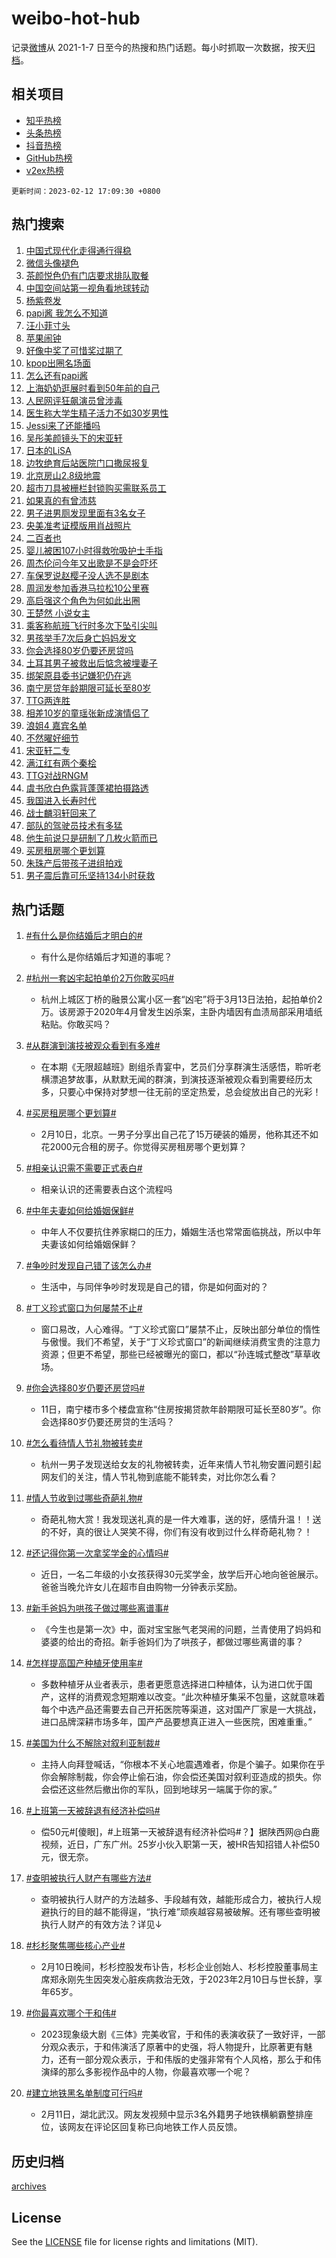 # weibo-hot-hub

记录[微博](https://www.weibo.com)从 2021-1-7 日至今的热搜和热门话题。每小时抓取一次数据，按天[归档](archives)。

## 相关项目

- [知乎热榜](https://github.com/lonnyzhang423/zhihu-hot-hub)
- [头条热榜](https://github.com/lonnyzhang423/toutiao-hot-hub)
- [抖音热榜](https://github.com/lonnyzhang423/douyin-hot-hub)
- [GitHub热榜](https://github.com/lonnyzhang423/github-hot-hub)
- [v2ex热榜](https://github.com/lonnyzhang423/v2ex-hot-hub)


`更新时间：2023-02-12 17:09:30 +0800`

## 热门搜索

1. [中国式现代化走得通行得稳](https://m.weibo.cn/search?containerid=100103type%3D1%26t%3D10%26q%3D%23%E4%B8%AD%E5%9B%BD%E5%BC%8F%E7%8E%B0%E4%BB%A3%E5%8C%96%E8%B5%B0%E5%BE%97%E9%80%9A%E8%A1%8C%E5%BE%97%E7%A8%B3%23&stream_entry_id=51&isnewpage=1&extparam=seat%3D1%26cate%3D10103%26dgr%3D0%26filter_type%3Drealtimehot%26stream_entry_id%3D51%26c_type%3D51%26pos%3D0%26display_time%3D1676192964%26pre_seqid%3D16761929648380854818&luicode=10000011&lfid=106003type%253D25%2526t%253D3%2526disable_hot%253D1%2526filter_type%253Drealtimehot)
1. [微信头像褪色](https://m.weibo.cn/search?containerid=100103type%3D1%26t%3D10%26q%3D%E5%BE%AE%E4%BF%A1%E5%A4%B4%E5%83%8F%E8%A4%AA%E8%89%B2&stream_entry_id=31&isnewpage=1&extparam=seat%3D1%26dgr%3D0%26filter_type%3Drealtimehot%26lcate%3D5001%26flag%3D1%26q%3D%25E5%25BE%25AE%25E4%25BF%25A1%25E5%25A4%25B4%25E5%2583%258F%25E8%25A4%25AA%25E8%2589%25B2%26c_type%3D31%26stream_entry_id%3D31%26cate%3D5001%26realpos%3D1%26pos%3D0%26band_rank%3D1%26display_time%3D1676192964%26pre_seqid%3D16761929648380854818&luicode=10000011&lfid=106003type%253D25%2526t%253D3%2526disable_hot%253D1%2526filter_type%253Drealtimehot)
1. [茶颜悦色仍有门店要求排队取餐](https://m.weibo.cn/search?containerid=100103type%3D1%26t%3D10%26q%3D%23%E8%8C%B6%E9%A2%9C%E6%82%A6%E8%89%B2%E4%BB%8D%E6%9C%89%E9%97%A8%E5%BA%97%E8%A6%81%E6%B1%82%E6%8E%92%E9%98%9F%E5%8F%96%E9%A4%90%23&stream_entry_id=31&isnewpage=1&extparam=seat%3D1%26dgr%3D0%26filter_type%3Drealtimehot%26lcate%3D5001%26flag%3D1%26q%3D%2523%25E8%258C%25B6%25E9%25A2%259C%25E6%2582%25A6%25E8%2589%25B2%25E4%25BB%258D%25E6%259C%2589%25E9%2597%25A8%25E5%25BA%2597%25E8%25A6%2581%25E6%25B1%2582%25E6%258E%2592%25E9%2598%259F%25E5%258F%2596%25E9%25A4%2590%2523%26c_type%3D31%26stream_entry_id%3D31%26cate%3D5001%26realpos%3D2%26pos%3D1%26band_rank%3D2%26display_time%3D1676192964%26pre_seqid%3D16761929648380854818&luicode=10000011&lfid=106003type%253D25%2526t%253D3%2526disable_hot%253D1%2526filter_type%253Drealtimehot)
1. [中国空间站第一视角看地球转动](https://m.weibo.cn/search?containerid=100103type%3D1%26t%3D10%26q%3D%23%E4%B8%AD%E5%9B%BD%E7%A9%BA%E9%97%B4%E7%AB%99%E7%AC%AC%E4%B8%80%E8%A7%86%E8%A7%92%E7%9C%8B%E5%9C%B0%E7%90%83%E8%BD%AC%E5%8A%A8%23&stream_entry_id=31&isnewpage=1&extparam=seat%3D1%26dgr%3D0%26filter_type%3Drealtimehot%26lcate%3D5001%26flag%3D0%26q%3D%2523%25E4%25B8%25AD%25E5%259B%25BD%25E7%25A9%25BA%25E9%2597%25B4%25E7%25AB%2599%25E7%25AC%25AC%25E4%25B8%2580%25E8%25A7%2586%25E8%25A7%2592%25E7%259C%258B%25E5%259C%25B0%25E7%2590%2583%25E8%25BD%25AC%25E5%258A%25A8%2523%26c_type%3D31%26stream_entry_id%3D31%26cate%3D5001%26realpos%3D3%26pos%3D2%26band_rank%3D3%26display_time%3D1676192964%26pre_seqid%3D16761929648380854818&luicode=10000011&lfid=106003type%253D25%2526t%253D3%2526disable_hot%253D1%2526filter_type%253Drealtimehot)
1. [杨紫卷发](https://m.weibo.cn/search?containerid=100103type%3D1%26t%3D10%26q%3D%23%E6%9D%A8%E7%B4%AB%E5%8D%B7%E5%8F%91%23&stream_entry_id=31&isnewpage=1&extparam=seat%3D1%26dgr%3D0%26filter_type%3Drealtimehot%26lcate%3D5001%26flag%3D1%26q%3D%2523%25E6%259D%25A8%25E7%25B4%25AB%25E5%258D%25B7%25E5%258F%2591%2523%26c_type%3D31%26stream_entry_id%3D31%26cate%3D5001%26realpos%3D4%26pos%3D3%26band_rank%3D4%26display_time%3D1676192964%26pre_seqid%3D16761929648380854818&luicode=10000011&lfid=106003type%253D25%2526t%253D3%2526disable_hot%253D1%2526filter_type%253Drealtimehot)
1. [papi酱 我怎么不知道](https://m.weibo.cn/search?containerid=100103type%3D1%26t%3D10%26q%3Dpapi%E9%85%B1+%E6%88%91%E6%80%8E%E4%B9%88%E4%B8%8D%E7%9F%A5%E9%81%93&stream_entry_id=31&isnewpage=1&extparam=seat%3D1%26dgr%3D0%26filter_type%3Drealtimehot%26lcate%3D5001%26flag%3D2%26q%3Dpapi%25E9%2585%25B1%2520%25E6%2588%2591%25E6%2580%258E%25E4%25B9%2588%25E4%25B8%258D%25E7%259F%25A5%25E9%2581%2593%26c_type%3D31%26stream_entry_id%3D31%26cate%3D5001%26realpos%3D5%26pos%3D4%26band_rank%3D5%26display_time%3D1676192964%26pre_seqid%3D16761929648380854818&luicode=10000011&lfid=106003type%253D25%2526t%253D3%2526disable_hot%253D1%2526filter_type%253Drealtimehot)
1. [汪小菲寸头](https://m.weibo.cn/search?containerid=100103type%3D1%26t%3D10%26q%3D%23%E6%B1%AA%E5%B0%8F%E8%8F%B2%E5%AF%B8%E5%A4%B4%23&stream_entry_id=31&isnewpage=1&extparam=seat%3D1%26dgr%3D0%26filter_type%3Drealtimehot%26lcate%3D5001%26flag%3D1%26q%3D%2523%25E6%25B1%25AA%25E5%25B0%258F%25E8%258F%25B2%25E5%25AF%25B8%25E5%25A4%25B4%2523%26c_type%3D31%26stream_entry_id%3D31%26cate%3D5001%26realpos%3D6%26pos%3D5%26band_rank%3D6%26display_time%3D1676192964%26pre_seqid%3D16761929648380854818&luicode=10000011&lfid=106003type%253D25%2526t%253D3%2526disable_hot%253D1%2526filter_type%253Drealtimehot)
1. [苹果闹钟](https://m.weibo.cn/search?containerid=100103type%3D1%26t%3D10%26q%3D%E8%8B%B9%E6%9E%9C%E9%97%B9%E9%92%9F&stream_entry_id=31&isnewpage=1&extparam=seat%3D1%26dgr%3D0%26filter_type%3Drealtimehot%26lcate%3D5001%26flag%3D0%26q%3D%25E8%258B%25B9%25E6%259E%259C%25E9%2597%25B9%25E9%2592%259F%26c_type%3D31%26stream_entry_id%3D31%26cate%3D5001%26realpos%3D7%26pos%3D6%26band_rank%3D7%26display_time%3D1676192964%26pre_seqid%3D16761929648380854818&luicode=10000011&lfid=106003type%253D25%2526t%253D3%2526disable_hot%253D1%2526filter_type%253Drealtimehot)
1. [好像中奖了可惜奖过期了](https://m.weibo.cn/search?containerid=100103type%3D1%26t%3D10%26q%3D%23%E5%A5%BD%E5%83%8F%E4%B8%AD%E5%A5%96%E4%BA%86%E5%8F%AF%E6%83%9C%E5%A5%96%E8%BF%87%E6%9C%9F%E4%BA%86%23&stream_entry_id=31&isnewpage=1&extparam=seat%3D1%26dgr%3D0%26filter_type%3Drealtimehot%26lcate%3D5001%26flag%3D1%26q%3D%2523%25E5%25A5%25BD%25E5%2583%258F%25E4%25B8%25AD%25E5%25A5%2596%25E4%25BA%2586%25E5%258F%25AF%25E6%2583%259C%25E5%25A5%2596%25E8%25BF%2587%25E6%259C%259F%25E4%25BA%2586%2523%26c_type%3D31%26stream_entry_id%3D31%26cate%3D5001%26realpos%3D8%26pos%3D7%26band_rank%3D8%26display_time%3D1676192964%26pre_seqid%3D16761929648380854818&luicode=10000011&lfid=106003type%253D25%2526t%253D3%2526disable_hot%253D1%2526filter_type%253Drealtimehot)
1. [kpop出圈名场面](https://m.weibo.cn/search?containerid=100103type%3D1%26t%3D10%26q%3D%23kpop%E5%87%BA%E5%9C%88%E5%90%8D%E5%9C%BA%E9%9D%A2%23&stream_entry_id=31&isnewpage=1&extparam=seat%3D1%26dgr%3D0%26filter_type%3Drealtimehot%26lcate%3D5001%26flag%3D1%26q%3D%2523kpop%25E5%2587%25BA%25E5%259C%2588%25E5%2590%258D%25E5%259C%25BA%25E9%259D%25A2%2523%26c_type%3D31%26stream_entry_id%3D31%26cate%3D5001%26realpos%3D9%26pos%3D8%26band_rank%3D9%26display_time%3D1676192964%26pre_seqid%3D16761929648380854818&luicode=10000011&lfid=106003type%253D25%2526t%253D3%2526disable_hot%253D1%2526filter_type%253Drealtimehot)
1. [怎么还有papi酱](https://m.weibo.cn/search?containerid=100103type%3D1%26t%3D10%26q%3D%E6%80%8E%E4%B9%88%E8%BF%98%E6%9C%89papi%E9%85%B1&stream_entry_id=31&isnewpage=1&extparam=seat%3D1%26dgr%3D0%26filter_type%3Drealtimehot%26lcate%3D5001%26flag%3D2%26q%3D%25E6%2580%258E%25E4%25B9%2588%25E8%25BF%2598%25E6%259C%2589papi%25E9%2585%25B1%26c_type%3D31%26stream_entry_id%3D31%26cate%3D5001%26realpos%3D10%26pos%3D9%26band_rank%3D10%26display_time%3D1676192964%26pre_seqid%3D16761929648380854818&luicode=10000011&lfid=106003type%253D25%2526t%253D3%2526disable_hot%253D1%2526filter_type%253Drealtimehot)
1. [上海奶奶逛展时看到50年前的自己](https://m.weibo.cn/search?containerid=100103type%3D1%26t%3D10%26q%3D%23%E4%B8%8A%E6%B5%B7%E5%A5%B6%E5%A5%B6%E9%80%9B%E5%B1%95%E6%97%B6%E7%9C%8B%E5%88%B050%E5%B9%B4%E5%89%8D%E7%9A%84%E8%87%AA%E5%B7%B1%23&stream_entry_id=31&isnewpage=1&extparam=seat%3D1%26dgr%3D0%26filter_type%3Drealtimehot%26lcate%3D5001%26flag%3D1%26q%3D%2523%25E4%25B8%258A%25E6%25B5%25B7%25E5%25A5%25B6%25E5%25A5%25B6%25E9%2580%259B%25E5%25B1%2595%25E6%2597%25B6%25E7%259C%258B%25E5%2588%25B050%25E5%25B9%25B4%25E5%2589%258D%25E7%259A%2584%25E8%2587%25AA%25E5%25B7%25B1%2523%26c_type%3D31%26stream_entry_id%3D31%26cate%3D5001%26realpos%3D11%26pos%3D10%26band_rank%3D11%26display_time%3D1676192964%26pre_seqid%3D16761929648380854818&luicode=10000011&lfid=106003type%253D25%2526t%253D3%2526disable_hot%253D1%2526filter_type%253Drealtimehot)
1. [人民网评狂飙演员曾涉毒](https://m.weibo.cn/search?containerid=100103type%3D1%26t%3D10%26q%3D%23%E4%BA%BA%E6%B0%91%E7%BD%91%E8%AF%84%E7%8B%82%E9%A3%99%E6%BC%94%E5%91%98%E6%9B%BE%E6%B6%89%E6%AF%92%23&stream_entry_id=31&isnewpage=1&extparam=seat%3D1%26dgr%3D0%26filter_type%3Drealtimehot%26lcate%3D5001%26flag%3D0%26q%3D%2523%25E4%25BA%25BA%25E6%25B0%2591%25E7%25BD%2591%25E8%25AF%2584%25E7%258B%2582%25E9%25A3%2599%25E6%25BC%2594%25E5%2591%2598%25E6%259B%25BE%25E6%25B6%2589%25E6%25AF%2592%2523%26c_type%3D31%26stream_entry_id%3D31%26cate%3D5001%26realpos%3D12%26pos%3D11%26band_rank%3D12%26display_time%3D1676192964%26pre_seqid%3D16761929648380854818&luicode=10000011&lfid=106003type%253D25%2526t%253D3%2526disable_hot%253D1%2526filter_type%253Drealtimehot)
1. [医生称大学生精子活力不如30岁男性](https://m.weibo.cn/search?containerid=100103type%3D1%26t%3D10%26q%3D%23%E5%8C%BB%E7%94%9F%E7%A7%B0%E5%A4%A7%E5%AD%A6%E7%94%9F%E7%B2%BE%E5%AD%90%E6%B4%BB%E5%8A%9B%E4%B8%8D%E5%A6%8230%E5%B2%81%E7%94%B7%E6%80%A7%23&stream_entry_id=31&isnewpage=1&extparam=seat%3D1%26dgr%3D0%26filter_type%3Drealtimehot%26lcate%3D5001%26flag%3D0%26q%3D%2523%25E5%258C%25BB%25E7%2594%259F%25E7%25A7%25B0%25E5%25A4%25A7%25E5%25AD%25A6%25E7%2594%259F%25E7%25B2%25BE%25E5%25AD%2590%25E6%25B4%25BB%25E5%258A%259B%25E4%25B8%258D%25E5%25A6%258230%25E5%25B2%2581%25E7%2594%25B7%25E6%2580%25A7%2523%26c_type%3D31%26stream_entry_id%3D31%26cate%3D5001%26realpos%3D13%26pos%3D12%26band_rank%3D13%26display_time%3D1676192964%26pre_seqid%3D16761929648380854818&luicode=10000011&lfid=106003type%253D25%2526t%253D3%2526disable_hot%253D1%2526filter_type%253Drealtimehot)
1. [Jessi来了还能播吗](https://m.weibo.cn/search?containerid=100103type%3D1%26t%3D10%26q%3DJessi%E6%9D%A5%E4%BA%86%E8%BF%98%E8%83%BD%E6%92%AD%E5%90%97&stream_entry_id=31&isnewpage=1&extparam=seat%3D1%26dgr%3D0%26filter_type%3Drealtimehot%26lcate%3D5001%26flag%3D0%26q%3DJessi%25E6%259D%25A5%25E4%25BA%2586%25E8%25BF%2598%25E8%2583%25BD%25E6%2592%25AD%25E5%2590%2597%26c_type%3D31%26stream_entry_id%3D31%26cate%3D5001%26realpos%3D14%26pos%3D13%26band_rank%3D14%26display_time%3D1676192964%26pre_seqid%3D16761929648380854818&luicode=10000011&lfid=106003type%253D25%2526t%253D3%2526disable_hot%253D1%2526filter_type%253Drealtimehot)
1. [吴彤美颜镜头下的宋亚轩](https://m.weibo.cn/search?containerid=100103type%3D1%26t%3D10%26q%3D%23%E5%90%B4%E5%BD%A4%E7%BE%8E%E9%A2%9C%E9%95%9C%E5%A4%B4%E4%B8%8B%E7%9A%84%E5%AE%8B%E4%BA%9A%E8%BD%A9%23&stream_entry_id=31&isnewpage=1&extparam=seat%3D1%26dgr%3D0%26filter_type%3Drealtimehot%26lcate%3D5001%26flag%3D1%26q%3D%2523%25E5%2590%25B4%25E5%25BD%25A4%25E7%25BE%258E%25E9%25A2%259C%25E9%2595%259C%25E5%25A4%25B4%25E4%25B8%258B%25E7%259A%2584%25E5%25AE%258B%25E4%25BA%259A%25E8%25BD%25A9%2523%26c_type%3D31%26stream_entry_id%3D31%26cate%3D5001%26realpos%3D15%26pos%3D14%26band_rank%3D15%26display_time%3D1676192964%26pre_seqid%3D16761929648380854818&luicode=10000011&lfid=106003type%253D25%2526t%253D3%2526disable_hot%253D1%2526filter_type%253Drealtimehot)
1. [日本的LiSA](https://m.weibo.cn/search?containerid=100103type%3D1%26t%3D10%26q%3D%E6%97%A5%E6%9C%AC%E7%9A%84LiSA&stream_entry_id=31&isnewpage=1&extparam=seat%3D1%26dgr%3D0%26filter_type%3Drealtimehot%26lcate%3D5001%26flag%3D0%26q%3D%25E6%2597%25A5%25E6%259C%25AC%25E7%259A%2584LiSA%26c_type%3D31%26stream_entry_id%3D31%26cate%3D5001%26realpos%3D16%26pos%3D15%26band_rank%3D16%26display_time%3D1676192964%26pre_seqid%3D16761929648380854818&luicode=10000011&lfid=106003type%253D25%2526t%253D3%2526disable_hot%253D1%2526filter_type%253Drealtimehot)
1. [边牧绝育后站医院门口撒尿报复](https://m.weibo.cn/search?containerid=100103type%3D1%26t%3D10%26q%3D%23%E8%BE%B9%E7%89%A7%E7%BB%9D%E8%82%B2%E5%90%8E%E7%AB%99%E5%8C%BB%E9%99%A2%E9%97%A8%E5%8F%A3%E6%92%92%E5%B0%BF%E6%8A%A5%E5%A4%8D%23&stream_entry_id=31&isnewpage=1&extparam=seat%3D1%26dgr%3D0%26filter_type%3Drealtimehot%26lcate%3D5001%26flag%3D1%26q%3D%2523%25E8%25BE%25B9%25E7%2589%25A7%25E7%25BB%259D%25E8%2582%25B2%25E5%2590%258E%25E7%25AB%2599%25E5%258C%25BB%25E9%2599%25A2%25E9%2597%25A8%25E5%258F%25A3%25E6%2592%2592%25E5%25B0%25BF%25E6%258A%25A5%25E5%25A4%258D%2523%26c_type%3D31%26stream_entry_id%3D31%26cate%3D5001%26realpos%3D17%26pos%3D16%26band_rank%3D17%26display_time%3D1676192964%26pre_seqid%3D16761929648380854818&luicode=10000011&lfid=106003type%253D25%2526t%253D3%2526disable_hot%253D1%2526filter_type%253Drealtimehot)
1. [北京房山2.8级地震](https://m.weibo.cn/search?containerid=100103type%3D1%26t%3D10%26q%3D%23%E5%8C%97%E4%BA%AC%E6%88%BF%E5%B1%B12.8%E7%BA%A7%E5%9C%B0%E9%9C%87%23&stream_entry_id=31&isnewpage=1&extparam=seat%3D1%26dgr%3D0%26filter_type%3Drealtimehot%26lcate%3D5001%26flag%3D1%26q%3D%2523%25E5%258C%2597%25E4%25BA%25AC%25E6%2588%25BF%25E5%25B1%25B12.8%25E7%25BA%25A7%25E5%259C%25B0%25E9%259C%2587%2523%26c_type%3D31%26stream_entry_id%3D31%26cate%3D5001%26realpos%3D18%26pos%3D17%26band_rank%3D18%26display_time%3D1676192964%26pre_seqid%3D16761929648380854818&luicode=10000011&lfid=106003type%253D25%2526t%253D3%2526disable_hot%253D1%2526filter_type%253Drealtimehot)
1. [超市刀具被栅栏封锁购买需联系员工](https://m.weibo.cn/search?containerid=100103type%3D1%26t%3D10%26q%3D%23%E8%B6%85%E5%B8%82%E5%88%80%E5%85%B7%E8%A2%AB%E6%A0%85%E6%A0%8F%E5%B0%81%E9%94%81%E8%B4%AD%E4%B9%B0%E9%9C%80%E8%81%94%E7%B3%BB%E5%91%98%E5%B7%A5%23&stream_entry_id=31&isnewpage=1&extparam=seat%3D1%26dgr%3D0%26filter_type%3Drealtimehot%26lcate%3D5001%26flag%3D1%26q%3D%2523%25E8%25B6%2585%25E5%25B8%2582%25E5%2588%2580%25E5%2585%25B7%25E8%25A2%25AB%25E6%25A0%2585%25E6%25A0%258F%25E5%25B0%2581%25E9%2594%2581%25E8%25B4%25AD%25E4%25B9%25B0%25E9%259C%2580%25E8%2581%2594%25E7%25B3%25BB%25E5%2591%2598%25E5%25B7%25A5%2523%26c_type%3D31%26stream_entry_id%3D31%26cate%3D5001%26realpos%3D19%26pos%3D18%26band_rank%3D19%26display_time%3D1676192964%26pre_seqid%3D16761929648380854818&luicode=10000011&lfid=106003type%253D25%2526t%253D3%2526disable_hot%253D1%2526filter_type%253Drealtimehot)
1. [如果真的有曾沛慈](https://m.weibo.cn/search?containerid=100103type%3D1%26t%3D10%26q%3D%E5%A6%82%E6%9E%9C%E7%9C%9F%E7%9A%84%E6%9C%89%E6%9B%BE%E6%B2%9B%E6%85%88&stream_entry_id=31&isnewpage=1&extparam=seat%3D1%26dgr%3D0%26filter_type%3Drealtimehot%26lcate%3D5001%26flag%3D0%26q%3D%25E5%25A6%2582%25E6%259E%259C%25E7%259C%259F%25E7%259A%2584%25E6%259C%2589%25E6%259B%25BE%25E6%25B2%259B%25E6%2585%2588%26c_type%3D31%26stream_entry_id%3D31%26cate%3D5001%26realpos%3D20%26pos%3D19%26band_rank%3D20%26display_time%3D1676192964%26pre_seqid%3D16761929648380854818&luicode=10000011&lfid=106003type%253D25%2526t%253D3%2526disable_hot%253D1%2526filter_type%253Drealtimehot)
1. [男子进男厕发现里面有3名女子](https://m.weibo.cn/search?containerid=100103type%3D1%26t%3D10%26q%3D%23%E7%94%B7%E5%AD%90%E8%BF%9B%E7%94%B7%E5%8E%95%E5%8F%91%E7%8E%B0%E9%87%8C%E9%9D%A2%E6%9C%893%E5%90%8D%E5%A5%B3%E5%AD%90%23&stream_entry_id=31&isnewpage=1&extparam=seat%3D1%26dgr%3D0%26filter_type%3Drealtimehot%26lcate%3D5001%26flag%3D1%26q%3D%2523%25E7%2594%25B7%25E5%25AD%2590%25E8%25BF%259B%25E7%2594%25B7%25E5%258E%2595%25E5%258F%2591%25E7%258E%25B0%25E9%2587%258C%25E9%259D%25A2%25E6%259C%25893%25E5%2590%258D%25E5%25A5%25B3%25E5%25AD%2590%2523%26c_type%3D31%26stream_entry_id%3D31%26cate%3D5001%26realpos%3D21%26pos%3D20%26band_rank%3D21%26display_time%3D1676192964%26pre_seqid%3D16761929648380854818&luicode=10000011&lfid=106003type%253D25%2526t%253D3%2526disable_hot%253D1%2526filter_type%253Drealtimehot)
1. [央美准考证模版用肖战照片](https://m.weibo.cn/search?containerid=100103type%3D1%26t%3D10%26q%3D%23%E5%A4%AE%E7%BE%8E%E5%87%86%E8%80%83%E8%AF%81%E6%A8%A1%E7%89%88%E7%94%A8%E8%82%96%E6%88%98%E7%85%A7%E7%89%87%23&stream_entry_id=31&isnewpage=1&extparam=seat%3D1%26dgr%3D0%26filter_type%3Drealtimehot%26lcate%3D5001%26flag%3D0%26q%3D%2523%25E5%25A4%25AE%25E7%25BE%258E%25E5%2587%2586%25E8%2580%2583%25E8%25AF%2581%25E6%25A8%25A1%25E7%2589%2588%25E7%2594%25A8%25E8%2582%2596%25E6%2588%2598%25E7%2585%25A7%25E7%2589%2587%2523%26c_type%3D31%26stream_entry_id%3D31%26cate%3D5001%26realpos%3D22%26pos%3D21%26band_rank%3D22%26display_time%3D1676192964%26pre_seqid%3D16761929648380854818&luicode=10000011&lfid=106003type%253D25%2526t%253D3%2526disable_hot%253D1%2526filter_type%253Drealtimehot)
1. [二百者也](https://m.weibo.cn/search?containerid=100103type%3D1%26t%3D10%26q%3D%23%E4%BA%8C%E7%99%BE%E8%80%85%E4%B9%9F%23&stream_entry_id=31&isnewpage=1&extparam=seat%3D1%26dgr%3D0%26filter_type%3Drealtimehot%26lcate%3D5001%26flag%3D0%26q%3D%2523%25E4%25BA%258C%25E7%2599%25BE%25E8%2580%2585%25E4%25B9%259F%2523%26c_type%3D31%26stream_entry_id%3D31%26cate%3D5001%26realpos%3D23%26pos%3D22%26band_rank%3D23%26display_time%3D1676192964%26pre_seqid%3D16761929648380854818&luicode=10000011&lfid=106003type%253D25%2526t%253D3%2526disable_hot%253D1%2526filter_type%253Drealtimehot)
1. [婴儿被困107小时得救吮吸护士手指](https://m.weibo.cn/search?containerid=100103type%3D1%26t%3D10%26q%3D%23%E5%A9%B4%E5%84%BF%E8%A2%AB%E5%9B%B0107%E5%B0%8F%E6%97%B6%E5%BE%97%E6%95%91%E5%90%AE%E5%90%B8%E6%8A%A4%E5%A3%AB%E6%89%8B%E6%8C%87%23&stream_entry_id=31&isnewpage=1&extparam=seat%3D1%26dgr%3D0%26filter_type%3Drealtimehot%26lcate%3D5001%26flag%3D0%26q%3D%2523%25E5%25A9%25B4%25E5%2584%25BF%25E8%25A2%25AB%25E5%259B%25B0107%25E5%25B0%258F%25E6%2597%25B6%25E5%25BE%2597%25E6%2595%2591%25E5%2590%25AE%25E5%2590%25B8%25E6%258A%25A4%25E5%25A3%25AB%25E6%2589%258B%25E6%258C%2587%2523%26c_type%3D31%26stream_entry_id%3D31%26cate%3D5001%26realpos%3D24%26pos%3D23%26band_rank%3D24%26display_time%3D1676192964%26pre_seqid%3D16761929648380854818&luicode=10000011&lfid=106003type%253D25%2526t%253D3%2526disable_hot%253D1%2526filter_type%253Drealtimehot)
1. [周杰伦问今年又出歌是不是会吓坏](https://m.weibo.cn/search?containerid=100103type%3D1%26t%3D10%26q%3D%23%E5%91%A8%E6%9D%B0%E4%BC%A6%E9%97%AE%E4%BB%8A%E5%B9%B4%E5%8F%88%E5%87%BA%E6%AD%8C%E6%98%AF%E4%B8%8D%E6%98%AF%E4%BC%9A%E5%90%93%E5%9D%8F%23&stream_entry_id=31&isnewpage=1&extparam=seat%3D1%26dgr%3D0%26filter_type%3Drealtimehot%26lcate%3D5001%26flag%3D1%26q%3D%2523%25E5%2591%25A8%25E6%259D%25B0%25E4%25BC%25A6%25E9%2597%25AE%25E4%25BB%258A%25E5%25B9%25B4%25E5%258F%2588%25E5%2587%25BA%25E6%25AD%258C%25E6%2598%25AF%25E4%25B8%258D%25E6%2598%25AF%25E4%25BC%259A%25E5%2590%2593%25E5%259D%258F%2523%26c_type%3D31%26stream_entry_id%3D31%26cate%3D5001%26realpos%3D25%26pos%3D24%26band_rank%3D25%26display_time%3D1676192964%26pre_seqid%3D16761929648380854818&luicode=10000011&lfid=106003type%253D25%2526t%253D3%2526disable_hot%253D1%2526filter_type%253Drealtimehot)
1. [车保罗说赵樱子没人选不是剧本](https://m.weibo.cn/search?containerid=100103type%3D1%26t%3D10%26q%3D%23%E8%BD%A6%E4%BF%9D%E7%BD%97%E8%AF%B4%E8%B5%B5%E6%A8%B1%E5%AD%90%E6%B2%A1%E4%BA%BA%E9%80%89%E4%B8%8D%E6%98%AF%E5%89%A7%E6%9C%AC%23&stream_entry_id=31&isnewpage=1&extparam=seat%3D1%26dgr%3D0%26filter_type%3Drealtimehot%26lcate%3D5001%26flag%3D0%26q%3D%2523%25E8%25BD%25A6%25E4%25BF%259D%25E7%25BD%2597%25E8%25AF%25B4%25E8%25B5%25B5%25E6%25A8%25B1%25E5%25AD%2590%25E6%25B2%25A1%25E4%25BA%25BA%25E9%2580%2589%25E4%25B8%258D%25E6%2598%25AF%25E5%2589%25A7%25E6%259C%25AC%2523%26c_type%3D31%26stream_entry_id%3D31%26cate%3D5001%26realpos%3D26%26pos%3D25%26band_rank%3D26%26display_time%3D1676192964%26pre_seqid%3D16761929648380854818&luicode=10000011&lfid=106003type%253D25%2526t%253D3%2526disable_hot%253D1%2526filter_type%253Drealtimehot)
1. [周润发参加香港马拉松10公里赛](https://m.weibo.cn/search?containerid=100103type%3D1%26t%3D10%26q%3D%23%E5%91%A8%E6%B6%A6%E5%8F%91%E5%8F%82%E5%8A%A0%E9%A6%99%E6%B8%AF%E9%A9%AC%E6%8B%89%E6%9D%BE10%E5%85%AC%E9%87%8C%E8%B5%9B%23&stream_entry_id=31&isnewpage=1&extparam=seat%3D1%26dgr%3D0%26filter_type%3Drealtimehot%26lcate%3D5001%26flag%3D0%26q%3D%2523%25E5%2591%25A8%25E6%25B6%25A6%25E5%258F%2591%25E5%258F%2582%25E5%258A%25A0%25E9%25A6%2599%25E6%25B8%25AF%25E9%25A9%25AC%25E6%258B%2589%25E6%259D%25BE10%25E5%2585%25AC%25E9%2587%258C%25E8%25B5%259B%2523%26c_type%3D31%26stream_entry_id%3D31%26cate%3D5001%26realpos%3D27%26pos%3D26%26band_rank%3D27%26display_time%3D1676192964%26pre_seqid%3D16761929648380854818&luicode=10000011&lfid=106003type%253D25%2526t%253D3%2526disable_hot%253D1%2526filter_type%253Drealtimehot)
1. [高启强这个角色为何如此出圈](https://m.weibo.cn/search?containerid=100103type%3D1%26t%3D10%26q%3D%23%E9%AB%98%E5%90%AF%E5%BC%BA%E8%BF%99%E4%B8%AA%E8%A7%92%E8%89%B2%E4%B8%BA%E4%BD%95%E5%A6%82%E6%AD%A4%E5%87%BA%E5%9C%88%23&stream_entry_id=31&isnewpage=1&extparam=seat%3D1%26dgr%3D0%26filter_type%3Drealtimehot%26lcate%3D5001%26flag%3D0%26q%3D%2523%25E9%25AB%2598%25E5%2590%25AF%25E5%25BC%25BA%25E8%25BF%2599%25E4%25B8%25AA%25E8%25A7%2592%25E8%2589%25B2%25E4%25B8%25BA%25E4%25BD%2595%25E5%25A6%2582%25E6%25AD%25A4%25E5%2587%25BA%25E5%259C%2588%2523%26c_type%3D31%26stream_entry_id%3D31%26cate%3D5001%26realpos%3D28%26pos%3D27%26band_rank%3D28%26display_time%3D1676192964%26pre_seqid%3D16761929648380854818&luicode=10000011&lfid=106003type%253D25%2526t%253D3%2526disable_hot%253D1%2526filter_type%253Drealtimehot)
1. [王楚然 小说女主](https://m.weibo.cn/search?containerid=100103type%3D1%26t%3D10%26q%3D%E7%8E%8B%E6%A5%9A%E7%84%B6+%E5%B0%8F%E8%AF%B4%E5%A5%B3%E4%B8%BB&stream_entry_id=31&isnewpage=1&extparam=seat%3D1%26dgr%3D0%26filter_type%3Drealtimehot%26lcate%3D5001%26flag%3D0%26q%3D%25E7%258E%258B%25E6%25A5%259A%25E7%2584%25B6%2520%25E5%25B0%258F%25E8%25AF%25B4%25E5%25A5%25B3%25E4%25B8%25BB%26c_type%3D31%26stream_entry_id%3D31%26cate%3D5001%26realpos%3D29%26pos%3D28%26band_rank%3D29%26display_time%3D1676192964%26pre_seqid%3D16761929648380854818&luicode=10000011&lfid=106003type%253D25%2526t%253D3%2526disable_hot%253D1%2526filter_type%253Drealtimehot)
1. [乘客称航班飞行时多次下坠引尖叫](https://m.weibo.cn/search?containerid=100103type%3D1%26t%3D10%26q%3D%23%E4%B9%98%E5%AE%A2%E7%A7%B0%E8%88%AA%E7%8F%AD%E9%A3%9E%E8%A1%8C%E6%97%B6%E5%A4%9A%E6%AC%A1%E4%B8%8B%E5%9D%A0%E5%BC%95%E5%B0%96%E5%8F%AB%23&stream_entry_id=31&isnewpage=1&extparam=seat%3D1%26dgr%3D0%26filter_type%3Drealtimehot%26lcate%3D5001%26flag%3D0%26q%3D%2523%25E4%25B9%2598%25E5%25AE%25A2%25E7%25A7%25B0%25E8%2588%25AA%25E7%258F%25AD%25E9%25A3%259E%25E8%25A1%258C%25E6%2597%25B6%25E5%25A4%259A%25E6%25AC%25A1%25E4%25B8%258B%25E5%259D%25A0%25E5%25BC%2595%25E5%25B0%2596%25E5%258F%25AB%2523%26c_type%3D31%26stream_entry_id%3D31%26cate%3D5001%26realpos%3D30%26pos%3D29%26band_rank%3D30%26display_time%3D1676192964%26pre_seqid%3D16761929648380854818&luicode=10000011&lfid=106003type%253D25%2526t%253D3%2526disable_hot%253D1%2526filter_type%253Drealtimehot)
1. [男孩举手7次后身亡妈妈发文](https://m.weibo.cn/search?containerid=100103type%3D1%26t%3D10%26q%3D%23%E7%94%B7%E5%AD%A9%E4%B8%BE%E6%89%8B7%E6%AC%A1%E5%90%8E%E8%BA%AB%E4%BA%A1%E5%A6%88%E5%A6%88%E5%8F%91%E6%96%87%23&stream_entry_id=31&isnewpage=1&extparam=seat%3D1%26dgr%3D0%26filter_type%3Drealtimehot%26lcate%3D5001%26flag%3D0%26q%3D%2523%25E7%2594%25B7%25E5%25AD%25A9%25E4%25B8%25BE%25E6%2589%258B7%25E6%25AC%25A1%25E5%2590%258E%25E8%25BA%25AB%25E4%25BA%25A1%25E5%25A6%2588%25E5%25A6%2588%25E5%258F%2591%25E6%2596%2587%2523%26c_type%3D31%26stream_entry_id%3D31%26cate%3D5001%26realpos%3D31%26pos%3D30%26band_rank%3D31%26display_time%3D1676192964%26pre_seqid%3D16761929648380854818&luicode=10000011&lfid=106003type%253D25%2526t%253D3%2526disable_hot%253D1%2526filter_type%253Drealtimehot)
1. [你会选择80岁仍要还房贷吗](https://m.weibo.cn/search?containerid=100103type%3D1%26t%3D10%26q%3D%23%E4%BD%A0%E4%BC%9A%E9%80%89%E6%8B%A980%E5%B2%81%E4%BB%8D%E8%A6%81%E8%BF%98%E6%88%BF%E8%B4%B7%E5%90%97%23&stream_entry_id=31&isnewpage=1&extparam=seat%3D1%26dgr%3D0%26filter_type%3Drealtimehot%26lcate%3D5001%26flag%3D1%26q%3D%2523%25E4%25BD%25A0%25E4%25BC%259A%25E9%2580%2589%25E6%258B%25A980%25E5%25B2%2581%25E4%25BB%258D%25E8%25A6%2581%25E8%25BF%2598%25E6%2588%25BF%25E8%25B4%25B7%25E5%2590%2597%2523%26c_type%3D31%26stream_entry_id%3D31%26cate%3D5001%26realpos%3D32%26pos%3D31%26band_rank%3D32%26display_time%3D1676192964%26pre_seqid%3D16761929648380854818&luicode=10000011&lfid=106003type%253D25%2526t%253D3%2526disable_hot%253D1%2526filter_type%253Drealtimehot)
1. [土耳其男子被救出后惦念被埋妻子](https://m.weibo.cn/search?containerid=100103type%3D1%26t%3D10%26q%3D%23%E5%9C%9F%E8%80%B3%E5%85%B6%E7%94%B7%E5%AD%90%E8%A2%AB%E6%95%91%E5%87%BA%E5%90%8E%E6%83%A6%E5%BF%B5%E8%A2%AB%E5%9F%8B%E5%A6%BB%E5%AD%90%23&stream_entry_id=31&isnewpage=1&extparam=seat%3D1%26dgr%3D0%26filter_type%3Drealtimehot%26lcate%3D5001%26flag%3D1%26q%3D%2523%25E5%259C%259F%25E8%2580%25B3%25E5%2585%25B6%25E7%2594%25B7%25E5%25AD%2590%25E8%25A2%25AB%25E6%2595%2591%25E5%2587%25BA%25E5%2590%258E%25E6%2583%25A6%25E5%25BF%25B5%25E8%25A2%25AB%25E5%259F%258B%25E5%25A6%25BB%25E5%25AD%2590%2523%26c_type%3D31%26stream_entry_id%3D31%26cate%3D5001%26realpos%3D33%26pos%3D32%26band_rank%3D33%26display_time%3D1676192964%26pre_seqid%3D16761929648380854818&luicode=10000011&lfid=106003type%253D25%2526t%253D3%2526disable_hot%253D1%2526filter_type%253Drealtimehot)
1. [绑架原县委书记嫌犯仍在逃](https://m.weibo.cn/search?containerid=100103type%3D1%26t%3D10%26q%3D%23%E7%BB%91%E6%9E%B6%E5%8E%9F%E5%8E%BF%E5%A7%94%E4%B9%A6%E8%AE%B0%E5%AB%8C%E7%8A%AF%E4%BB%8D%E5%9C%A8%E9%80%83%23&stream_entry_id=31&isnewpage=1&extparam=seat%3D1%26dgr%3D0%26filter_type%3Drealtimehot%26lcate%3D5001%26flag%3D0%26q%3D%2523%25E7%25BB%2591%25E6%259E%25B6%25E5%258E%259F%25E5%258E%25BF%25E5%25A7%2594%25E4%25B9%25A6%25E8%25AE%25B0%25E5%25AB%258C%25E7%258A%25AF%25E4%25BB%258D%25E5%259C%25A8%25E9%2580%2583%2523%26c_type%3D31%26stream_entry_id%3D31%26cate%3D5001%26realpos%3D34%26pos%3D33%26band_rank%3D34%26display_time%3D1676192964%26pre_seqid%3D16761929648380854818&luicode=10000011&lfid=106003type%253D25%2526t%253D3%2526disable_hot%253D1%2526filter_type%253Drealtimehot)
1. [南宁房贷年龄期限可延长至80岁](https://m.weibo.cn/search?containerid=100103type%3D1%26t%3D10%26q%3D%23%E5%8D%97%E5%AE%81%E6%88%BF%E8%B4%B7%E5%B9%B4%E9%BE%84%E6%9C%9F%E9%99%90%E5%8F%AF%E5%BB%B6%E9%95%BF%E8%87%B380%E5%B2%81%23&stream_entry_id=31&isnewpage=1&extparam=seat%3D1%26dgr%3D0%26filter_type%3Drealtimehot%26lcate%3D5001%26flag%3D0%26q%3D%2523%25E5%258D%2597%25E5%25AE%2581%25E6%2588%25BF%25E8%25B4%25B7%25E5%25B9%25B4%25E9%25BE%2584%25E6%259C%259F%25E9%2599%2590%25E5%258F%25AF%25E5%25BB%25B6%25E9%2595%25BF%25E8%2587%25B380%25E5%25B2%2581%2523%26c_type%3D31%26stream_entry_id%3D31%26cate%3D5001%26realpos%3D35%26pos%3D34%26band_rank%3D35%26display_time%3D1676192964%26pre_seqid%3D16761929648380854818&luicode=10000011&lfid=106003type%253D25%2526t%253D3%2526disable_hot%253D1%2526filter_type%253Drealtimehot)
1. [TTG两连胜](https://m.weibo.cn/search?containerid=100103type%3D1%26t%3D10%26q%3D%23TTG%E4%B8%A4%E8%BF%9E%E8%83%9C%23&stream_entry_id=31&isnewpage=1&extparam=seat%3D1%26dgr%3D0%26filter_type%3Drealtimehot%26lcate%3D5001%26flag%3D1%26q%3D%2523TTG%25E4%25B8%25A4%25E8%25BF%259E%25E8%2583%259C%2523%26c_type%3D31%26stream_entry_id%3D31%26cate%3D5001%26realpos%3D36%26pos%3D35%26band_rank%3D36%26display_time%3D1676192964%26pre_seqid%3D16761929648380854818&luicode=10000011&lfid=106003type%253D25%2526t%253D3%2526disable_hot%253D1%2526filter_type%253Drealtimehot)
1. [相差10岁的童瑶张新成演情侣了](https://m.weibo.cn/search?containerid=100103type%3D1%26t%3D10%26q%3D%23%E7%9B%B8%E5%B7%AE10%E5%B2%81%E7%9A%84%E7%AB%A5%E7%91%B6%E5%BC%A0%E6%96%B0%E6%88%90%E6%BC%94%E6%83%85%E4%BE%A3%E4%BA%86%23&stream_entry_id=31&isnewpage=1&extparam=seat%3D1%26dgr%3D0%26filter_type%3Drealtimehot%26lcate%3D5001%26flag%3D0%26q%3D%2523%25E7%259B%25B8%25E5%25B7%25AE10%25E5%25B2%2581%25E7%259A%2584%25E7%25AB%25A5%25E7%2591%25B6%25E5%25BC%25A0%25E6%2596%25B0%25E6%2588%2590%25E6%25BC%2594%25E6%2583%2585%25E4%25BE%25A3%25E4%25BA%2586%2523%26c_type%3D31%26stream_entry_id%3D31%26cate%3D5001%26realpos%3D37%26pos%3D36%26band_rank%3D37%26display_time%3D1676192964%26pre_seqid%3D16761929648380854818&luicode=10000011&lfid=106003type%253D25%2526t%253D3%2526disable_hot%253D1%2526filter_type%253Drealtimehot)
1. [浪姐4 嘉宾名单](https://m.weibo.cn/search?containerid=100103type%3D1%26t%3D10%26q%3D%E6%B5%AA%E5%A7%904+%E5%98%89%E5%AE%BE%E5%90%8D%E5%8D%95&stream_entry_id=31&isnewpage=1&extparam=seat%3D1%26dgr%3D0%26filter_type%3Drealtimehot%26lcate%3D5001%26flag%3D0%26q%3D%25E6%25B5%25AA%25E5%25A7%25904%2520%25E5%2598%2589%25E5%25AE%25BE%25E5%2590%258D%25E5%258D%2595%26c_type%3D31%26stream_entry_id%3D31%26cate%3D5001%26realpos%3D38%26pos%3D37%26band_rank%3D38%26display_time%3D1676192964%26pre_seqid%3D16761929648380854818&luicode=10000011&lfid=106003type%253D25%2526t%253D3%2526disable_hot%253D1%2526filter_type%253Drealtimehot)
1. [不然曜好细节](https://m.weibo.cn/search?containerid=100103type%3D1%26t%3D10%26q%3D%23%E4%B8%8D%E7%84%B6%E6%9B%9C%E5%A5%BD%E7%BB%86%E8%8A%82%23&stream_entry_id=31&isnewpage=1&extparam=seat%3D1%26dgr%3D0%26filter_type%3Drealtimehot%26lcate%3D5001%26flag%3D1%26q%3D%2523%25E4%25B8%258D%25E7%2584%25B6%25E6%259B%259C%25E5%25A5%25BD%25E7%25BB%2586%25E8%258A%2582%2523%26c_type%3D31%26stream_entry_id%3D31%26cate%3D5001%26realpos%3D39%26pos%3D38%26band_rank%3D39%26display_time%3D1676192964%26pre_seqid%3D16761929648380854818&luicode=10000011&lfid=106003type%253D25%2526t%253D3%2526disable_hot%253D1%2526filter_type%253Drealtimehot)
1. [宋亚轩二专](https://m.weibo.cn/search?containerid=100103type%3D1%26t%3D10%26q%3D%E5%AE%8B%E4%BA%9A%E8%BD%A9%E4%BA%8C%E4%B8%93&stream_entry_id=31&isnewpage=1&extparam=seat%3D1%26dgr%3D0%26filter_type%3Drealtimehot%26lcate%3D5001%26flag%3D0%26q%3D%25E5%25AE%258B%25E4%25BA%259A%25E8%25BD%25A9%25E4%25BA%258C%25E4%25B8%2593%26c_type%3D31%26stream_entry_id%3D31%26cate%3D5001%26realpos%3D40%26pos%3D39%26band_rank%3D40%26display_time%3D1676192964%26pre_seqid%3D16761929648380854818&luicode=10000011&lfid=106003type%253D25%2526t%253D3%2526disable_hot%253D1%2526filter_type%253Drealtimehot)
1. [满江红有两个秦桧](https://m.weibo.cn/search?containerid=100103type%3D1%26t%3D10%26q%3D%23%E6%BB%A1%E6%B1%9F%E7%BA%A2%E6%9C%89%E4%B8%A4%E4%B8%AA%E7%A7%A6%E6%A1%A7%23&stream_entry_id=31&isnewpage=1&extparam=seat%3D1%26dgr%3D0%26filter_type%3Drealtimehot%26lcate%3D5001%26flag%3D0%26q%3D%2523%25E6%25BB%25A1%25E6%25B1%259F%25E7%25BA%25A2%25E6%259C%2589%25E4%25B8%25A4%25E4%25B8%25AA%25E7%25A7%25A6%25E6%25A1%25A7%2523%26c_type%3D31%26stream_entry_id%3D31%26cate%3D5001%26realpos%3D41%26pos%3D40%26band_rank%3D41%26display_time%3D1676192964%26pre_seqid%3D16761929648380854818&luicode=10000011&lfid=106003type%253D25%2526t%253D3%2526disable_hot%253D1%2526filter_type%253Drealtimehot)
1. [TTG对战RNGM](https://m.weibo.cn/search?containerid=100103type%3D1%26t%3D10%26q%3D%23TTG%E5%AF%B9%E6%88%98RNGM%23&stream_entry_id=31&isnewpage=1&extparam=seat%3D1%26dgr%3D0%26filter_type%3Drealtimehot%26lcate%3D5001%26flag%3D1%26q%3D%2523TTG%25E5%25AF%25B9%25E6%2588%2598RNGM%2523%26c_type%3D31%26stream_entry_id%3D31%26cate%3D5001%26realpos%3D42%26pos%3D41%26band_rank%3D42%26display_time%3D1676192964%26pre_seqid%3D16761929648380854818&luicode=10000011&lfid=106003type%253D25%2526t%253D3%2526disable_hot%253D1%2526filter_type%253Drealtimehot)
1. [虞书欣白色露背蓬蓬裙拍摄路透](https://m.weibo.cn/search?containerid=100103type%3D1%26t%3D10%26q%3D%23%E8%99%9E%E4%B9%A6%E6%AC%A3%E7%99%BD%E8%89%B2%E9%9C%B2%E8%83%8C%E8%93%AC%E8%93%AC%E8%A3%99%E6%8B%8D%E6%91%84%E8%B7%AF%E9%80%8F%23&stream_entry_id=31&isnewpage=1&extparam=seat%3D1%26dgr%3D0%26filter_type%3Drealtimehot%26lcate%3D5001%26flag%3D0%26q%3D%2523%25E8%2599%259E%25E4%25B9%25A6%25E6%25AC%25A3%25E7%2599%25BD%25E8%2589%25B2%25E9%259C%25B2%25E8%2583%258C%25E8%2593%25AC%25E8%2593%25AC%25E8%25A3%2599%25E6%258B%258D%25E6%2591%2584%25E8%25B7%25AF%25E9%2580%258F%2523%26c_type%3D31%26stream_entry_id%3D31%26cate%3D5001%26realpos%3D43%26pos%3D42%26band_rank%3D43%26display_time%3D1676192964%26pre_seqid%3D16761929648380854818&luicode=10000011&lfid=106003type%253D25%2526t%253D3%2526disable_hot%253D1%2526filter_type%253Drealtimehot)
1. [我国进入长寿时代](https://m.weibo.cn/search?containerid=100103type%3D1%26t%3D10%26q%3D%23%E6%88%91%E5%9B%BD%E8%BF%9B%E5%85%A5%E9%95%BF%E5%AF%BF%E6%97%B6%E4%BB%A3%23&stream_entry_id=31&isnewpage=1&extparam=seat%3D1%26dgr%3D0%26filter_type%3Drealtimehot%26lcate%3D5001%26flag%3D1%26q%3D%2523%25E6%2588%2591%25E5%259B%25BD%25E8%25BF%259B%25E5%2585%25A5%25E9%2595%25BF%25E5%25AF%25BF%25E6%2597%25B6%25E4%25BB%25A3%2523%26c_type%3D31%26stream_entry_id%3D31%26cate%3D5001%26realpos%3D44%26pos%3D43%26band_rank%3D44%26display_time%3D1676192964%26pre_seqid%3D16761929648380854818&luicode=10000011&lfid=106003type%253D25%2526t%253D3%2526disable_hot%253D1%2526filter_type%253Drealtimehot)
1. [战士麟羽轩回来了](https://m.weibo.cn/search?containerid=100103type%3D1%26t%3D10%26q%3D%23%E6%88%98%E5%A3%AB%E9%BA%9F%E7%BE%BD%E8%BD%A9%E5%9B%9E%E6%9D%A5%E4%BA%86%23&stream_entry_id=31&isnewpage=1&extparam=seat%3D1%26dgr%3D0%26filter_type%3Drealtimehot%26lcate%3D5001%26flag%3D0%26q%3D%2523%25E6%2588%2598%25E5%25A3%25AB%25E9%25BA%259F%25E7%25BE%25BD%25E8%25BD%25A9%25E5%259B%259E%25E6%259D%25A5%25E4%25BA%2586%2523%26c_type%3D31%26stream_entry_id%3D31%26cate%3D5001%26realpos%3D45%26pos%3D44%26band_rank%3D45%26display_time%3D1676192964%26pre_seqid%3D16761929648380854818&luicode=10000011&lfid=106003type%253D25%2526t%253D3%2526disable_hot%253D1%2526filter_type%253Drealtimehot)
1. [部队的驾驶员技术有多猛](https://m.weibo.cn/search?containerid=100103type%3D1%26t%3D10%26q%3D%23%E9%83%A8%E9%98%9F%E7%9A%84%E9%A9%BE%E9%A9%B6%E5%91%98%E6%8A%80%E6%9C%AF%E6%9C%89%E5%A4%9A%E7%8C%9B%23&stream_entry_id=31&isnewpage=1&extparam=seat%3D1%26dgr%3D0%26filter_type%3Drealtimehot%26lcate%3D5001%26flag%3D1%26q%3D%2523%25E9%2583%25A8%25E9%2598%259F%25E7%259A%2584%25E9%25A9%25BE%25E9%25A9%25B6%25E5%2591%2598%25E6%258A%2580%25E6%259C%25AF%25E6%259C%2589%25E5%25A4%259A%25E7%258C%259B%2523%26c_type%3D31%26stream_entry_id%3D31%26cate%3D5001%26realpos%3D46%26pos%3D45%26band_rank%3D46%26display_time%3D1676192964%26pre_seqid%3D16761929648380854818&luicode=10000011&lfid=106003type%253D25%2526t%253D3%2526disable_hot%253D1%2526filter_type%253Drealtimehot)
1. [他生前说只是研制了几枚火箭而已](https://m.weibo.cn/search?containerid=100103type%3D1%26t%3D10%26q%3D%23%E4%BB%96%E7%94%9F%E5%89%8D%E8%AF%B4%E5%8F%AA%E6%98%AF%E7%A0%94%E5%88%B6%E4%BA%86%E5%87%A0%E6%9E%9A%E7%81%AB%E7%AE%AD%E8%80%8C%E5%B7%B2%23&stream_entry_id=31&isnewpage=1&extparam=seat%3D1%26dgr%3D0%26filter_type%3Drealtimehot%26lcate%3D5001%26flag%3D1%26q%3D%2523%25E4%25BB%2596%25E7%2594%259F%25E5%2589%258D%25E8%25AF%25B4%25E5%258F%25AA%25E6%2598%25AF%25E7%25A0%2594%25E5%2588%25B6%25E4%25BA%2586%25E5%2587%25A0%25E6%259E%259A%25E7%2581%25AB%25E7%25AE%25AD%25E8%2580%258C%25E5%25B7%25B2%2523%26c_type%3D31%26stream_entry_id%3D31%26cate%3D5001%26realpos%3D47%26pos%3D46%26band_rank%3D47%26display_time%3D1676192964%26pre_seqid%3D16761929648380854818&luicode=10000011&lfid=106003type%253D25%2526t%253D3%2526disable_hot%253D1%2526filter_type%253Drealtimehot)
1. [买房租房哪个更划算](https://m.weibo.cn/search?containerid=100103type%3D1%26t%3D10%26q%3D%23%E4%B9%B0%E6%88%BF%E7%A7%9F%E6%88%BF%E5%93%AA%E4%B8%AA%E6%9B%B4%E5%88%92%E7%AE%97%23&stream_entry_id=31&isnewpage=1&extparam=seat%3D1%26dgr%3D0%26filter_type%3Drealtimehot%26lcate%3D5001%26flag%3D0%26q%3D%2523%25E4%25B9%25B0%25E6%2588%25BF%25E7%25A7%259F%25E6%2588%25BF%25E5%2593%25AA%25E4%25B8%25AA%25E6%259B%25B4%25E5%2588%2592%25E7%25AE%2597%2523%26c_type%3D31%26stream_entry_id%3D31%26cate%3D5001%26realpos%3D48%26pos%3D47%26band_rank%3D48%26display_time%3D1676192964%26pre_seqid%3D16761929648380854818&luicode=10000011&lfid=106003type%253D25%2526t%253D3%2526disable_hot%253D1%2526filter_type%253Drealtimehot)
1. [朱珠产后带孩子进组拍戏](https://m.weibo.cn/search?containerid=100103type%3D1%26t%3D10%26q%3D%23%E6%9C%B1%E7%8F%A0%E4%BA%A7%E5%90%8E%E5%B8%A6%E5%AD%A9%E5%AD%90%E8%BF%9B%E7%BB%84%E6%8B%8D%E6%88%8F%23&stream_entry_id=31&isnewpage=1&extparam=seat%3D1%26dgr%3D0%26filter_type%3Drealtimehot%26lcate%3D5001%26flag%3D0%26q%3D%2523%25E6%259C%25B1%25E7%258F%25A0%25E4%25BA%25A7%25E5%2590%258E%25E5%25B8%25A6%25E5%25AD%25A9%25E5%25AD%2590%25E8%25BF%259B%25E7%25BB%2584%25E6%258B%258D%25E6%2588%258F%2523%26c_type%3D31%26stream_entry_id%3D31%26cate%3D5001%26realpos%3D49%26pos%3D48%26band_rank%3D49%26display_time%3D1676192964%26pre_seqid%3D16761929648380854818&luicode=10000011&lfid=106003type%253D25%2526t%253D3%2526disable_hot%253D1%2526filter_type%253Drealtimehot)
1. [男子震后靠可乐坚持134小时获救](https://m.weibo.cn/search?containerid=100103type%3D1%26t%3D10%26q%3D%23%E7%94%B7%E5%AD%90%E9%9C%87%E5%90%8E%E9%9D%A0%E5%8F%AF%E4%B9%90%E5%9D%9A%E6%8C%81134%E5%B0%8F%E6%97%B6%E8%8E%B7%E6%95%91%23&stream_entry_id=31&isnewpage=1&extparam=seat%3D1%26dgr%3D0%26filter_type%3Drealtimehot%26lcate%3D5001%26flag%3D0%26q%3D%2523%25E7%2594%25B7%25E5%25AD%2590%25E9%259C%2587%25E5%2590%258E%25E9%259D%25A0%25E5%258F%25AF%25E4%25B9%2590%25E5%259D%259A%25E6%258C%2581134%25E5%25B0%258F%25E6%2597%25B6%25E8%258E%25B7%25E6%2595%2591%2523%26c_type%3D31%26stream_entry_id%3D31%26cate%3D5001%26realpos%3D50%26pos%3D49%26band_rank%3D50%26display_time%3D1676192964%26pre_seqid%3D16761929648380854818&luicode=10000011&lfid=106003type%253D25%2526t%253D3%2526disable_hot%253D1%2526filter_type%253Drealtimehot)

## 热门话题

1. [#有什么是你结婚后才明白的#](https://m.weibo.cn/search?containerid=231522type%3D1%26t%3D10%26q%3D%23%E6%9C%89%E4%BB%80%E4%B9%88%E6%98%AF%E4%BD%A0%E7%BB%93%E5%A9%9A%E5%90%8E%E6%89%8D%E6%98%8E%E7%99%BD%E7%9A%84%23&stream_entry_id=128&isnewpage=1&extparam=seat%3D1%26cate%3D5004%26unitid%3D1676042555962%26lcate%3D5004%26pos%3D1-0-0%26c_type%3D128%26dgr%3D0%26display_time%3D1676192970%26pre_seqid%3D1676192970116019357308&luicode=10000011&lfid=231648_-_4)
    - 有什么是你结婚后才知道的事呢？

1. [#杭州一套凶宅起拍单价2万你敢买吗#](https://m.weibo.cn/search?containerid=231522type%3D1%26t%3D10%26q%3D%23%E6%9D%AD%E5%B7%9E%E4%B8%80%E5%A5%97%E5%87%B6%E5%AE%85%E8%B5%B7%E6%8B%8D%E5%8D%95%E4%BB%B72%E4%B8%87%E4%BD%A0%E6%95%A2%E4%B9%B0%E5%90%97%23&stream_entry_id=128&isnewpage=1&extparam=seat%3D1%26cate%3D5004%26unitid%3D1676124712620%26lcate%3D5004%26pos%3D1-0-1%26c_type%3D128%26dgr%3D0%26display_time%3D1676192970%26pre_seqid%3D1676192970116019357308&luicode=10000011&lfid=231648_-_4)
    - 杭州上城区丁桥的融景公寓小区一套“凶宅”将于3月13日法拍，起拍单价2万。该房源于2020年4月曾发生凶杀案，主卧内墙因有血渍局部采用墙纸粘贴。你敢买吗？

1. [#从群演到演技被观众看到有多难#](https://m.weibo.cn/search?containerid=231522type%3D1%26t%3D10%26q%3D%23%E4%BB%8E%E7%BE%A4%E6%BC%94%E5%88%B0%E6%BC%94%E6%8A%80%E8%A2%AB%E8%A7%82%E4%BC%97%E7%9C%8B%E5%88%B0%E6%9C%89%E5%A4%9A%E9%9A%BE%23&stream_entry_id=128&isnewpage=1&extparam=seat%3D1%26cate%3D5004%26unitid%3D1676129537457%26lcate%3D5004%26pos%3D1-0-2%26c_type%3D128%26dgr%3D0%26display_time%3D1676192970%26pre_seqid%3D1676192970116019357308&luicode=10000011&lfid=231648_-_4)
    - 在本期《无限超越班》剧组杀青宴中，艺员们分享群演生活感悟，聆听老横漂追梦故事，从默默无闻的群演，到演技逐渐被观众看到需要经历太多，只要心中保持对梦想一往无前的坚定热爱，总会绽放出自己的光彩！

1. [#买房租房哪个更划算#](https://m.weibo.cn/search?containerid=231522type%3D1%26t%3D10%26q%3D%23%E4%B9%B0%E6%88%BF%E7%A7%9F%E6%88%BF%E5%93%AA%E4%B8%AA%E6%9B%B4%E5%88%92%E7%AE%97%23&stream_entry_id=128&isnewpage=1&extparam=seat%3D1%26cate%3D5004%26unitid%3D1676175090205%26lcate%3D5004%26pos%3D1-0-3%26c_type%3D128%26dgr%3D0%26display_time%3D1676192970%26pre_seqid%3D1676192970116019357308&luicode=10000011&lfid=231648_-_4)
    - 2月10日，北京。一男子分享出自己花了15万硬装的婚房，他称其还不如花2000元合租的房子。你觉得买房租房哪个更划算？

1. [#相亲认识需不需要正式表白#](https://m.weibo.cn/search?containerid=231522type%3D1%26t%3D10%26q%3D%23%E7%9B%B8%E4%BA%B2%E8%AE%A4%E8%AF%86%E9%9C%80%E4%B8%8D%E9%9C%80%E8%A6%81%E6%AD%A3%E5%BC%8F%E8%A1%A8%E7%99%BD%23&stream_entry_id=128&isnewpage=1&extparam=seat%3D1%26cate%3D5004%26unitid%3D1676034439385%26lcate%3D5004%26pos%3D1-0-4%26c_type%3D128%26dgr%3D0%26display_time%3D1676192970%26pre_seqid%3D1676192970116019357308&luicode=10000011&lfid=231648_-_4)
    - 相亲认识的还需要表白这个流程吗

1. [#中年夫妻如何给婚姻保鲜#](https://m.weibo.cn/search?containerid=231522type%3D1%26t%3D10%26q%3D%23%E4%B8%AD%E5%B9%B4%E5%A4%AB%E5%A6%BB%E5%A6%82%E4%BD%95%E7%BB%99%E5%A9%9A%E5%A7%BB%E4%BF%9D%E9%B2%9C%23&stream_entry_id=128&isnewpage=1&extparam=seat%3D1%26cate%3D5004%26unitid%3D1676094445145%26lcate%3D5004%26pos%3D1-0-5%26c_type%3D128%26dgr%3D0%26display_time%3D1676192970%26pre_seqid%3D1676192970116019357308&luicode=10000011&lfid=231648_-_4)
    - 中年人不仅要抗住养家糊口的压力，婚姻生活也常常面临挑战，所以中年夫妻该如何给婚姻保鲜？

1. [#争吵时发现自己错了该怎么办#](https://m.weibo.cn/search?containerid=231522type%3D1%26t%3D10%26q%3D%23%E4%BA%89%E5%90%B5%E6%97%B6%E5%8F%91%E7%8E%B0%E8%87%AA%E5%B7%B1%E9%94%99%E4%BA%86%E8%AF%A5%E6%80%8E%E4%B9%88%E5%8A%9E%23&stream_entry_id=128&isnewpage=1&extparam=seat%3D1%26cate%3D5004%26unitid%3D1676093833450%26lcate%3D5004%26pos%3D1-0-6%26c_type%3D128%26dgr%3D0%26display_time%3D1676192970%26pre_seqid%3D1676192970116019357308&luicode=10000011&lfid=231648_-_4)
    - 生活中，与同伴争吵时发现是自己的错，你是如何面对的？

1. [#丁义珍式窗口为何屡禁不止#](https://m.weibo.cn/search?containerid=231522type%3D1%26t%3D10%26q%3D%23%E4%B8%81%E4%B9%89%E7%8F%8D%E5%BC%8F%E7%AA%97%E5%8F%A3%E4%B8%BA%E4%BD%95%E5%B1%A1%E7%A6%81%E4%B8%8D%E6%AD%A2%23&stream_entry_id=128&isnewpage=1&extparam=seat%3D1%26cate%3D5004%26unitid%3D1676075835553%26lcate%3D5004%26pos%3D1-0-7%26c_type%3D128%26dgr%3D0%26display_time%3D1676192970%26pre_seqid%3D1676192970116019357308&luicode=10000011&lfid=231648_-_4)
    - 窗口易改，人心难得。“丁义珍式窗口”屡禁不止，反映出部分单位的惰性与傲慢。我们不希望，关于“丁义珍式窗口”的新闻继续消费宝贵的注意力资源；但更不希望，那些已经被曝光的窗口，都以“孙连城式整改”草草收场。

1. [#你会选择80岁仍要还房贷吗#](https://m.weibo.cn/search?containerid=231522type%3D1%26t%3D10%26q%3D%23%E4%BD%A0%E4%BC%9A%E9%80%89%E6%8B%A980%E5%B2%81%E4%BB%8D%E8%A6%81%E8%BF%98%E6%88%BF%E8%B4%B7%E5%90%97%23&stream_entry_id=128&isnewpage=1&extparam=seat%3D1%26cate%3D5004%26unitid%3D1676191280881%26lcate%3D5004%26pos%3D1-0-8%26c_type%3D128%26dgr%3D0%26display_time%3D1676192970%26pre_seqid%3D1676192970116019357308&luicode=10000011&lfid=231648_-_4)
    - 11日，南宁楼市多个楼盘宣称“住房按揭贷款年龄期限可延长至80岁”。你会选择80岁仍要还房贷的生活吗？

1. [#怎么看待情人节礼物被转卖#](https://m.weibo.cn/search?containerid=231522type%3D1%26t%3D10%26q%3D%23%E6%80%8E%E4%B9%88%E7%9C%8B%E5%BE%85%E6%83%85%E4%BA%BA%E8%8A%82%E7%A4%BC%E7%89%A9%E8%A2%AB%E8%BD%AC%E5%8D%96%23&stream_entry_id=128&isnewpage=1&extparam=seat%3D1%26cate%3D5004%26unitid%3D1676026329501%26lcate%3D5004%26pos%3D1-0-9%26c_type%3D128%26dgr%3D0%26display_time%3D1676192970%26pre_seqid%3D1676192970116019357308&luicode=10000011&lfid=231648_-_4)
    - 杭州一男子发现送给女友的礼物被转卖，近年来情人节礼物安置问题引起网友们的关注，情人节礼物到底能不能转卖，对比你怎么看？

1. [#情人节收到过哪些奇葩礼物#](https://m.weibo.cn/search?containerid=231522type%3D1%26t%3D10%26q%3D%23%E6%83%85%E4%BA%BA%E8%8A%82%E6%94%B6%E5%88%B0%E8%BF%87%E5%93%AA%E4%BA%9B%E5%A5%87%E8%91%A9%E7%A4%BC%E7%89%A9%23&stream_entry_id=128&isnewpage=1&extparam=seat%3D1%26cate%3D5004%26unitid%3D1676023947783%26lcate%3D5004%26pos%3D1-0-10%26c_type%3D128%26dgr%3D0%26display_time%3D1676192970%26pre_seqid%3D1676192970116019357308&luicode=10000011&lfid=231648_-_4)
    - 奇葩礼物大赏！我发现送礼真的是一件大难事，送的好，感情升温！！送的不好，真的很让人哭笑不得，你们有没有收到过什么样奇葩礼物？！

1. [#还记得你第一次拿奖学金的心情吗#](https://m.weibo.cn/search?containerid=231522type%3D1%26t%3D10%26q%3D%23%E8%BF%98%E8%AE%B0%E5%BE%97%E4%BD%A0%E7%AC%AC%E4%B8%80%E6%AC%A1%E6%8B%BF%E5%A5%96%E5%AD%A6%E9%87%91%E7%9A%84%E5%BF%83%E6%83%85%E5%90%97%23&stream_entry_id=128&isnewpage=1&extparam=seat%3D1%26cate%3D5004%26unitid%3D1676124711594%26lcate%3D5004%26pos%3D1-0-11%26c_type%3D128%26dgr%3D0%26display_time%3D1676192970%26pre_seqid%3D1676192970116019357308&luicode=10000011&lfid=231648_-_4)
    - 近日，一名二年级的小女孩获得30元奖学金，放学后开心地向爸爸展示。爸爸当晚允许女儿在超市自由购物一分钟表示奖励。

1. [#新手爸妈为哄孩子做过哪些离谱事#](https://m.weibo.cn/search?containerid=231522type%3D1%26t%3D10%26q%3D%23%E6%96%B0%E6%89%8B%E7%88%B8%E5%A6%88%E4%B8%BA%E5%93%84%E5%AD%A9%E5%AD%90%E5%81%9A%E8%BF%87%E5%93%AA%E4%BA%9B%E7%A6%BB%E8%B0%B1%E4%BA%8B%23&stream_entry_id=128&isnewpage=1&extparam=seat%3D1%26cate%3D5004%26unitid%3D1676140307826%26lcate%3D5004%26pos%3D1-0-12%26c_type%3D128%26dgr%3D0%26display_time%3D1676192970%26pre_seqid%3D1676192970116019357308&luicode=10000011&lfid=231648_-_4)
    - 《今生也是第一次》中，面对宝宝胀气老哭闹的问题，兰青使用了妈妈和婆婆的给出的奇招。新手爸妈们为了哄孩子，都做过哪些离谱的事？

1. [#怎样提高国产种植牙使用率#](https://m.weibo.cn/search?containerid=231522type%3D1%26t%3D10%26q%3D%23%E6%80%8E%E6%A0%B7%E6%8F%90%E9%AB%98%E5%9B%BD%E4%BA%A7%E7%A7%8D%E6%A4%8D%E7%89%99%E4%BD%BF%E7%94%A8%E7%8E%87%23&stream_entry_id=128&isnewpage=1&extparam=seat%3D1%26cate%3D5004%26unitid%3D1676104932788%26lcate%3D5004%26pos%3D1-0-13%26c_type%3D128%26dgr%3D0%26display_time%3D1676192970%26pre_seqid%3D1676192970116019357308&luicode=10000011&lfid=231648_-_4)
    - 多数种植牙从业者表示，患者更愿意选择进口种植体，认为进口优于国产，这样的消费观念短期难以改变。“此次种植牙集采不包量，这就意味着每个中选产品还需要去自己开拓医院等渠道，这对国产厂家是一大挑战，进口品牌深耕市场多年，国产产品要想真正进入一些医院，困难重重。”

1. [#美国为什么不解除对叙利亚制裁#](https://m.weibo.cn/search?containerid=231522type%3D1%26t%3D10%26q%3D%23%E7%BE%8E%E5%9B%BD%E4%B8%BA%E4%BB%80%E4%B9%88%E4%B8%8D%E8%A7%A3%E9%99%A4%E5%AF%B9%E5%8F%99%E5%88%A9%E4%BA%9A%E5%88%B6%E8%A3%81%23&stream_entry_id=128&isnewpage=1&extparam=seat%3D1%26cate%3D5004%26unitid%3D1676192489922%26lcate%3D5004%26pos%3D1-0-14%26c_type%3D128%26dgr%3D0%26display_time%3D1676192970%26pre_seqid%3D1676192970116019357308&luicode=10000011&lfid=231648_-_4)
    - 主持人向拜登喊话，“你根本不关心地震遇难者，你是个骗子。如果你在乎你会解除制裁，你会停止偷石油，你会偿还美国对叙利亚造成的损失。你会偿还这些然后撤出你的军队，回到地球另一端属于你的家。”

1. [#上班第一天被辞退有经济补偿吗#](https://m.weibo.cn/search?containerid=231522type%3D1%26t%3D10%26q%3D%23%E4%B8%8A%E7%8F%AD%E7%AC%AC%E4%B8%80%E5%A4%A9%E8%A2%AB%E8%BE%9E%E9%80%80%E6%9C%89%E7%BB%8F%E6%B5%8E%E8%A1%A5%E5%81%BF%E5%90%97%23&stream_entry_id=128&isnewpage=1&extparam=seat%3D1%26cate%3D5004%26unitid%3D1676185587266%26lcate%3D5004%26pos%3D1-0-15%26c_type%3D128%26dgr%3D0%26display_time%3D1676192970%26pre_seqid%3D1676192970116019357308&luicode=10000011&lfid=231648_-_4)
    - 偿50元#[傻眼]，#上班第一天被辞退有经济补偿吗#？】据陕西网@白鹿视频，近日，广东广州。25岁小伙入职第一天，被HR告知招错人补偿50元，很无奈。

1. [#查明被执行人财产有哪些方法#](https://m.weibo.cn/search?containerid=231522type%3D1%26t%3D10%26q%3D%23%E6%9F%A5%E6%98%8E%E8%A2%AB%E6%89%A7%E8%A1%8C%E4%BA%BA%E8%B4%A2%E4%BA%A7%E6%9C%89%E5%93%AA%E4%BA%9B%E6%96%B9%E6%B3%95%23&stream_entry_id=128&isnewpage=1&extparam=seat%3D1%26cate%3D5004%26unitid%3D1676168792804%26lcate%3D5004%26pos%3D1-0-16%26c_type%3D128%26dgr%3D0%26display_time%3D1676192970%26pre_seqid%3D1676192970116019357308&luicode=10000011&lfid=231648_-_4)
    - 查明被执行人财产的方法越多、手段越有效，越能形成合力，被执行人规避执行的目的越不能得逞，“执行难”顽疾越容易被破解。还有哪些查明被执行人财产的有效方法？详见↓

1. [#杉杉聚焦哪些核心产业#](https://m.weibo.cn/search?containerid=231522type%3D1%26t%3D10%26q%3D%23%E6%9D%89%E6%9D%89%E8%81%9A%E7%84%A6%E5%93%AA%E4%BA%9B%E6%A0%B8%E5%BF%83%E4%BA%A7%E4%B8%9A%23&stream_entry_id=128&isnewpage=1&extparam=seat%3D1%26cate%3D5004%26unitid%3D1676130410039%26lcate%3D5004%26pos%3D1-0-17%26c_type%3D128%26dgr%3D0%26display_time%3D1676192970%26pre_seqid%3D1676192970116019357308&luicode=10000011&lfid=231648_-_4)
    - 2月10日晚间，杉杉控股发布讣告，杉杉企业创始人、杉杉控股董事局主席郑永刚先生因突发心脏疾病救治无效，于2023年2月10日与世长辞，享年65岁。

1. [#你最喜欢哪个于和伟#](https://m.weibo.cn/search?containerid=231522type%3D1%26t%3D10%26q%3D%23%E4%BD%A0%E6%9C%80%E5%96%9C%E6%AC%A2%E5%93%AA%E4%B8%AA%E4%BA%8E%E5%92%8C%E4%BC%9F%23&stream_entry_id=128&isnewpage=1&extparam=seat%3D1%26cate%3D5004%26unitid%3D1676125320403%26lcate%3D5004%26pos%3D1-0-18%26c_type%3D128%26dgr%3D0%26display_time%3D1676192970%26pre_seqid%3D1676192970116019357308&luicode=10000011&lfid=231648_-_4)
    - 2023现象级大剧《三体》完美收官，于和伟的表演收获了一致好评，一部分观众表示，于和伟演活了原著中的史强，将人物提升，比原著更有魅力，还有一部分观众表示，于和伟版的史强非常有个人风格，那么于和伟演绎的那么多影视作品中的人物，你最喜欢哪一个呢？

1. [#建立地铁黑名单制度可行吗#](https://m.weibo.cn/search?containerid=231522type%3D1%26t%3D10%26q%3D%23%E5%BB%BA%E7%AB%8B%E5%9C%B0%E9%93%81%E9%BB%91%E5%90%8D%E5%8D%95%E5%88%B6%E5%BA%A6%E5%8F%AF%E8%A1%8C%E5%90%97%23&stream_entry_id=128&isnewpage=1&extparam=seat%3D1%26cate%3D5004%26unitid%3D1676118733720%26lcate%3D5004%26pos%3D1-0-19%26c_type%3D128%26dgr%3D0%26display_time%3D1676192970%26pre_seqid%3D1676192970116019357308&luicode=10000011&lfid=231648_-_4)
    - 2月11日，湖北武汉。网友发视频中显示3名外籍男子地铁横躺霸整排座位，该网友在评论区回复称已向地铁工作人员反馈。


## 历史归档

[archives](archives)

## License

See the [LICENSE](LICENSE) file for license rights and limitations (MIT).

